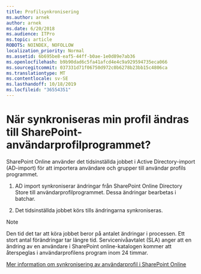 ```yaml
---
title: Profilsynkronisering
ms.author: arnek
author: arnek
ms.date: 6/20/2018
ms.audience: ITPro
ms.topic: article
ROBOTS: NOINDEX, NOFOLLOW
localization_priority: Normal
ms.assetid: 6b695be8-eaf5-44ff-b0ae-1e0d89e7ab36
ms.openlocfilehash: b9b90dad6c5fa41afcd4e4c9a929594735eca066
ms.sourcegitcommit: 037331d71f06750d972c0b6278b23bb15c4806ca
ms.translationtype: MT
ms.contentlocale: sv-SE
ms.lasthandoff: 10/18/2019
ms.locfileid: "36554351"
---
```

# <a name="when-do-my-profile-changes-sync-to-the-sharepoint-user-profile-application"></a>När synkroniseras min profil ändras till SharePoint-användarprofilprogrammet?

SharePoint Online använder det tidsinställda jobbet i Active Directory-import (AD-import) för att importera användare och grupper till användar profils programmet. 
  
1. AD import synkroniserar ändringar från SharePoint Online Directory Store till användarprofilprogrammet. Dessa ändringar bearbetas i batchar.
    
2. Det tidsinställda jobbet körs tills ändringarna synkroniseras.
    
> [!NOTE]
> Den tid det tar att köra jobbet beror på antalet ändringar i processen. Ett stort antal förändringar tar längre tid. Servicenivåavtalet (SLA) anger att en ändring av en användare i SharePoint online-katalogen kommer att återspeglas i användarprofilens program inom 24 timmar. 
  
[Mer information om synkronisering av användarprofil i SharePoint Online](https://go.microsoft.com/fwlink/?linkid=875671)
  

